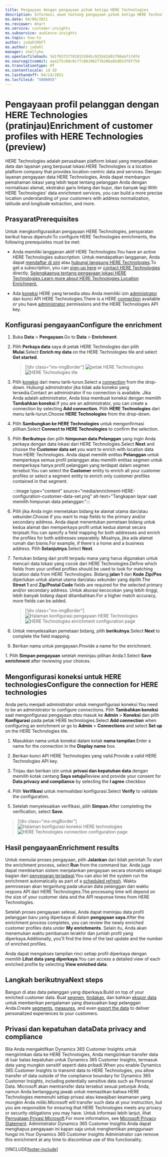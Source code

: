 ```yaml
---
title: Pengayaan dengan pengayaan pihak ketiga HERE Technologies
description: Informasi umum tentang pengayaan pihak ketiga HERE Technologies.
ms.date: 04/09/2021
ms.reviewer: mhart
ms.service: customer-insights
ms.subservice: audience-insights
ms.topic: how-to
author: jodahlMSFT
ms.author: jodahl
manager: shellyha
ms.openlocfilehash: 5d1f037377010153045c9255d2d01f98ebf1fdfd
ms.sourcegitcommit: aaa275c60c0c77c88196277b266a91d653f8f759
ms.translationtype: HT
ms.contentlocale: id-ID
ms.lasthandoff: 04/14/2021
ms.locfileid: "5896055"
---
```

# <a name="enrichment-of-customer-profiles-with-here-technologies-preview"></a><span data-ttu-id="bcbd2-103">Pengayaan profil pelanggan dengan HERE Technologies (pratinjau)</span><span class="sxs-lookup"><span data-stu-id="bcbd2-103">Enrichment of customer profiles with HERE Technologies (preview)</span></span>

<span data-ttu-id="bcbd2-104">HERE Technologies adalah perusahaan platform lokasi yang menyediakan data dan layanan yang berpusat lokasi.</span><span class="sxs-lookup"><span data-stu-id="bcbd2-104">HERE Technologies is a location platform company that provides location-centric data and services.</span></span> <span data-ttu-id="bcbd2-105">Dengan layanan pengayaan data HERE Technologies, Anda dapat membangun pemahaman lokasi yang lebih tepat tentang pelanggan Anda dengan normalisasi alamat, ekstraksi garis lintang dan bujur, dan banyak lagi.</span><span class="sxs-lookup"><span data-stu-id="bcbd2-105">With HERE Technologies' data enrichment services, you can build a more precise location understanding of your customers with address normalization, latitude and longitude extraction, and more.</span></span>

## <a name="prerequisites"></a><span data-ttu-id="bcbd2-106">Prasyarat</span><span class="sxs-lookup"><span data-stu-id="bcbd2-106">Prerequisites</span></span>

<span data-ttu-id="bcbd2-107">Untuk mengkonfigurasikan pengayaan HERE Technologies, persyaratan berikut harus dipenuhi:</span><span class="sxs-lookup"><span data-stu-id="bcbd2-107">To configure HERE Technologies enrichments, the following prerequisites must be met:</span></span>

- <span data-ttu-id="bcbd2-108">Anda memiliki langganan aktif HERE Technologies.</span><span class="sxs-lookup"><span data-stu-id="bcbd2-108">You have an active HERE Technologies subscription.</span></span> <span data-ttu-id="bcbd2-109">Untuk mendapatkan langganan, Anda dapat [mendaftar di sini](https://developer.here.com/sign-up?utm_medium=referral&utm_source=Microsoft-Dynamics-CI&create=Freemium-Basic) atau [hubungi langsung HERE Technologies](https://developer.here.com/help?utm_medium=referral&utm_source=Microsoft-Dynamics-CI#how-can-we-help-you).</span><span class="sxs-lookup"><span data-stu-id="bcbd2-109">To get a subscription, you can [sign-up here](https://developer.here.com/sign-up?utm_medium=referral&utm_source=Microsoft-Dynamics-CI&create=Freemium-Basic) or [contact HERE Technologies](https://developer.here.com/help?utm_medium=referral&utm_source=Microsoft-Dynamics-CI#how-can-we-help-you) directly.</span></span> [<span data-ttu-id="bcbd2-110">Selengkapnya tentang pengayaan lokasi HERE Technologies.</span><span class="sxs-lookup"><span data-stu-id="bcbd2-110">Learn more about HERE Technologies Location Enrichment.</span></span>](https://developer.here.com/location-enrichment?cid=Dev-MicrosoftDynamics-DB-0-Dev-&utm_source=MicrosoftDynamics&utm_medium=referral&utm_campaign=Online_Dev_ReferralMicrosoft)

- <span data-ttu-id="bcbd2-111">Ada [koneksi](connections.md) HERE yang tersedia *atau* Anda memiliki izin [administrator](permissions.md#administrator) dan kunci API HERE Technologies.</span><span class="sxs-lookup"><span data-stu-id="bcbd2-111">There is a HERE [connection](connections.md) available *or* you have [administrator](permissions.md#administrator) permissions and the HERE Technologies API key.</span></span>

## <a name="configure-the-enrichment"></a><span data-ttu-id="bcbd2-112">Konfigurasi pengayaan</span><span class="sxs-lookup"><span data-stu-id="bcbd2-112">Configure the enrichment</span></span>

1. <span data-ttu-id="bcbd2-113">Buka **Data** > **Pengayaan**.</span><span class="sxs-lookup"><span data-stu-id="bcbd2-113">Go to **Data** > **Enrichment**.</span></span> 

1. <span data-ttu-id="bcbd2-114">Pilih **Perkaya data** saya di petak HERE Technologies dan pilih **Mulai**.</span><span class="sxs-lookup"><span data-stu-id="bcbd2-114">Select **Enrich my data** on the HERE Technologies tile and select **Get started**.</span></span>

   > [!div class="mx-imgBorder"]
   > <span data-ttu-id="bcbd2-115">![petak HERE Technologies](media/HERE-tile.png "petak HERE Technologies")</span><span class="sxs-lookup"><span data-stu-id="bcbd2-115">![HERE Technologies tile](media/HERE-tile.png "HERE Technologies tile")</span></span>

1. <span data-ttu-id="bcbd2-116">Pilih [koneksi](connections.md) dari menu tarik-turun.</span><span class="sxs-lookup"><span data-stu-id="bcbd2-116">Select a [connection](connections.md) from the drop-down.</span></span> <span data-ttu-id="bcbd2-117">Hubungi administrator jika tidak ada koneksi yang tersedia.</span><span class="sxs-lookup"><span data-stu-id="bcbd2-117">Contact  an administrator if no connection is available.</span></span> <span data-ttu-id="bcbd2-118">Jika Anda adalah administrator, Anda bisa membuat koneksi dengan memilih **Tambahkan koneksi**.</span><span class="sxs-lookup"><span data-stu-id="bcbd2-118">If you are an administrator, you can create a connection by selecting **Add connection**.</span></span> <span data-ttu-id="bcbd2-119">Pilih **HERE Technologies** dari menu tarik-turun.</span><span class="sxs-lookup"><span data-stu-id="bcbd2-119">Choose **HERE Technologies** from the drop-down.</span></span> 

1. <span data-ttu-id="bcbd2-120">Pilih **Sambungkan ke HERE Technologies** untuk mengonfirmasi pilihan.</span><span class="sxs-lookup"><span data-stu-id="bcbd2-120">Select **Connect to HERE Technologies** to confirm the selection.</span></span>

1.  <span data-ttu-id="bcbd2-121">Pilih **Berikutnya** dan pilih **himpunan data Pelanggan** yang ingin Anda perkaya dengan data lokasi dari HERE Technologies.</span><span class="sxs-lookup"><span data-stu-id="bcbd2-121">Select **Next** and choose the **Customer data set** you want to enrich with location data from HERE Technologies.</span></span> <span data-ttu-id="bcbd2-122">Anda dapat memilih entitas **Pelanggan** untuk memperkaya semua profil pelanggan atau memilih entitas segmen untuk memperkaya hanya profil pelanggan yang terdapat dalam segmen tersebut.</span><span class="sxs-lookup"><span data-stu-id="bcbd2-122">You can select the **Customer** entity to enrich all your customer profiles or select a segment entity to enrich only customer profiles contained in that segment.</span></span>

    :::image type="content" source="media/enrichment-HERE-configuration-customer-data-set.png" alt-text="Tangkapan layar saat memilih himpunan data pelanggan.":::

1. <span data-ttu-id="bcbd2-124">Pilih jika Anda ingin memetakan bidang ke alamat utama dan/atau sekunder.</span><span class="sxs-lookup"><span data-stu-id="bcbd2-124">Choose if you want to map fields to the primary and/or secondary address.</span></span> <span data-ttu-id="bcbd2-125">Anda dapat menentukan pemetaan bidang untuk kedua alamat dan memperkaya profil untuk kedua alamat secara terpisah.</span><span class="sxs-lookup"><span data-stu-id="bcbd2-125">You can specify a field mapping for both addresses and enrich the profiles for both addresses separately.</span></span> <span data-ttu-id="bcbd2-126">Misalnya, jika ada alamat rumah dan bisnis.</span><span class="sxs-lookup"><span data-stu-id="bcbd2-126">For example, if there's a home and a business address.</span></span> <span data-ttu-id="bcbd2-127">Pilih **Selanjutnya**.</span><span class="sxs-lookup"><span data-stu-id="bcbd2-127">Select **Next**.</span></span>

1. <span data-ttu-id="bcbd2-128">Tentukan bidang dari profil terpadu mana yang harus digunakan untuk mencari data lokasi yang cocok dari HERE Technologies.</span><span class="sxs-lookup"><span data-stu-id="bcbd2-128">Define which fields from your unified profiles should be used to look for matching location data from HERE Technologies.</span></span> <span data-ttu-id="bcbd2-129">Bidang **jalan 1** dan **Kode Zip/Pos** diperlukan untuk alamat utama dan/atau sekunder yang dipilih.</span><span class="sxs-lookup"><span data-stu-id="bcbd2-129">The **Street 1** and **Zip/Postal Code** fields are required for the selected primary and/or secondary address.</span></span> <span data-ttu-id="bcbd2-130">Untuk akurasi kecocokan yang lebih tinggi, lebih banyak bidang dapat ditambahkan.</span><span class="sxs-lookup"><span data-stu-id="bcbd2-130">For a higher match accuracy, more fields can be added.</span></span>

   > [!div class="mx-imgBorder"]
   > <span data-ttu-id="bcbd2-131">![Halaman konfigurasi pengayaan HERE Technologies](media/enrichment-HERE-configuration.png "Halaman konfigurasi pengayaan HERE Technologies")</span><span class="sxs-lookup"><span data-stu-id="bcbd2-131">![HERE Technologies enrichment configuration page](media/enrichment-HERE-configuration.png "HERE Technologies enrichment configuration page")</span></span>

1. <span data-ttu-id="bcbd2-132">Untuk menyelesaikan pemetaan bidang, pilih **berikutnya**.</span><span class="sxs-lookup"><span data-stu-id="bcbd2-132">Select **Next** to complete the field mapping.</span></span>

1. <span data-ttu-id="bcbd2-133">Berikan nama untuk pengayaan.</span><span class="sxs-lookup"><span data-stu-id="bcbd2-133">Provide a name for the enrichment.</span></span> 

<span data-ttu-id="bcbd2-134">1. Pilih **Simpan pengayaan** setelah meninjau pilihan Anda.</span><span class="sxs-lookup"><span data-stu-id="bcbd2-134">1.Select **Save enrichment** after reviewing your choices.</span></span>

## <a name="configure-the-connection-for-here-technologies"></a><span data-ttu-id="bcbd2-135">Mengonfigurasi koneksi untuk HERE technologies</span><span class="sxs-lookup"><span data-stu-id="bcbd2-135">Configure the connection for HERE technologies</span></span> 

<span data-ttu-id="bcbd2-136">Anda perlu menjadi administrator untuk mengonfigurasi koneksi.</span><span class="sxs-lookup"><span data-stu-id="bcbd2-136">You need to be an administrator to configure connections.</span></span> <span data-ttu-id="bcbd2-137">Pilih **Tambahkan koneksi** saat mengonfigurasi pengayaan *atau* masuk ke **Admin** > **Koneksi** dan pilih **Konfigurasi** pada petak HERE technologies.</span><span class="sxs-lookup"><span data-stu-id="bcbd2-137">Select **Add connection** when configuring an enrichment *or* go to **Admin** > **Connections** and select **Set up** on the HERE Technologies tile.</span></span>

1. <span data-ttu-id="bcbd2-138">Masukkan nama untuk koneksi dalam kotak **nama tampilan**.</span><span class="sxs-lookup"><span data-stu-id="bcbd2-138">Enter a name for the connection in the **Display name** box.</span></span>

1. <span data-ttu-id="bcbd2-139">Berikan kunci API HERE Technologies yang valid.</span><span class="sxs-lookup"><span data-stu-id="bcbd2-139">Provide a valid HERE Technologies API key.</span></span>

1. <span data-ttu-id="bcbd2-140">Tinjau dan berikan izin untuk **privasi dan kepatuhan data** dengan memilih kotak centang **Saya setuju**</span><span class="sxs-lookup"><span data-stu-id="bcbd2-140">Review and provide your consent for **Data privacy and compliance** by selecting the **I agree** checkbox</span></span>

1. <span data-ttu-id="bcbd2-141">Pilih **Verifikasi** untuk memvalidasi konfigurasi.</span><span class="sxs-lookup"><span data-stu-id="bcbd2-141">Select **Verify** to validate the configuration.</span></span>

1. <span data-ttu-id="bcbd2-142">Setelah menyelesaikan verifikasi, pilih **Simpan**.</span><span class="sxs-lookup"><span data-stu-id="bcbd2-142">After completing the verification, select **Save**.</span></span>

> [!div class="mx-imgBorder"]
   > <span data-ttu-id="bcbd2-143">![Halaman konfigurasi koneksi HERE technologies](media/enrichment-HERE-connection.png "Halaman konfigurasi koneksi HERE technologies")</span><span class="sxs-lookup"><span data-stu-id="bcbd2-143">![HERE Technologies connection configuration page](media/enrichment-HERE-connection.png "HERE Technologies connection configuration page")</span></span>

## <a name="enrichment-results"></a><span data-ttu-id="bcbd2-144">Hasil pengayaan</span><span class="sxs-lookup"><span data-stu-id="bcbd2-144">Enrichment results</span></span>

<span data-ttu-id="bcbd2-145">Untuk memulai proses pengayaan, pilih **Jalankan** dari bilah perintah.</span><span class="sxs-lookup"><span data-stu-id="bcbd2-145">To start the enrichment process, select **Run** from the command bar.</span></span> <span data-ttu-id="bcbd2-146">Anda juga dapat membiarkan sistem menjalankan pengayaan secara otomatis sebagai bagian dari [penyegaran terjadwal](system.md#schedule-tab).</span><span class="sxs-lookup"><span data-stu-id="bcbd2-146">You can also let the system run the enrichment automatically as part of a [scheduled refresh](system.md#schedule-tab).</span></span> <span data-ttu-id="bcbd2-147">Waktu pemrosesan akan tergantung pada ukuran data pelanggan dan waktu respons API dari HERE Technologies.</span><span class="sxs-lookup"><span data-stu-id="bcbd2-147">The processing time will depend on the size of your customer data and the API response times from HERE Technologies.</span></span>

<span data-ttu-id="bcbd2-148">Setelah proses pengayaan selesai, Anda dapat meninjau data profil pelanggan baru yang diperkaya di dalam **pengayaan saya**.</span><span class="sxs-lookup"><span data-stu-id="bcbd2-148">After the enrichment process completes, you can review the newly enriched customer profiles data under **My enrichments**.</span></span> <span data-ttu-id="bcbd2-149">Selain itu, Anda akan menemukan waktu pembaruan terakhir dan jumlah profil yang diperkaya.</span><span class="sxs-lookup"><span data-stu-id="bcbd2-149">Additionally, you'll find the time of the last update and the number of enriched profiles.</span></span>

<span data-ttu-id="bcbd2-150">Anda dapat mengakses tampilan rinci setiap profil diperkaya dengan memilih **Lihat data yang diperkaya**.</span><span class="sxs-lookup"><span data-stu-id="bcbd2-150">You can access a detailed view of each enriched profile by selecting **View enriched data**.</span></span>

## <a name="next-steps"></a><span data-ttu-id="bcbd2-151">Langkah berikutnya</span><span class="sxs-lookup"><span data-stu-id="bcbd2-151">Next steps</span></span>

<span data-ttu-id="bcbd2-152">Bangun di atas data pelanggan yang diperkaya.</span><span class="sxs-lookup"><span data-stu-id="bcbd2-152">Build on top of your enriched customer data.</span></span> <span data-ttu-id="bcbd2-153">Buat [segmen](segments.md), [tindakan](measures.md), dan bahkan [ekspor data](export-destinations.md) untuk memberikan pengalaman yang disesuaikan bagi pelanggan Anda.</span><span class="sxs-lookup"><span data-stu-id="bcbd2-153">Create [segments](segments.md), [measures](measures.md), and even [export the data](export-destinations.md) to deliver personalized experiences to your customers.</span></span>

## <a name="data-privacy-and-compliance"></a><span data-ttu-id="bcbd2-154">Privasi dan kepatuhan data</span><span class="sxs-lookup"><span data-stu-id="bcbd2-154">Data privacy and compliance</span></span>

<span data-ttu-id="bcbd2-155">Bila Anda mengaktifkan Dynamics 365 Customer Insights untuk mengirimkan data ke HERE Technologies, Anda mengizinkan transfer data di luar batas kepatuhan untuk Dynamics 365 Customer Insights, termasuk data yang mungkin sensitif seperti data pribadi.</span><span class="sxs-lookup"><span data-stu-id="bcbd2-155">When you enable Dynamics 365 Customer Insights to transmit data to HERE Technologies, you allow transfer of data outside of the compliance boundary for Dynamics 365 Customer Insights, including potentially sensitive data such as Personal Data.</span></span> <span data-ttu-id="bcbd2-156">Microsoft akan mentransfer data tersebut sesuai petunjuk Anda, namun Anda bertanggung jawab untuk memastikan bahwa HERE Technologies memenuhi setiap privasi atau kewajiban keamanan yang mungkin Anda miliki.</span><span class="sxs-lookup"><span data-stu-id="bcbd2-156">Microsoft will transfer such data at your instruction, but you are responsible for ensuring that HERE Technologies meets any privacy or security obligations you may have.</span></span> <span data-ttu-id="bcbd2-157">Untuk informasi lebih lanjut, lihat [Pernyataan Privasi Microsoft](https://go.microsoft.com/fwlink/?linkid=396732).</span><span class="sxs-lookup"><span data-stu-id="bcbd2-157">For more information, see [Microsoft Privacy Statement](https://go.microsoft.com/fwlink/?linkid=396732).</span></span>
<span data-ttu-id="bcbd2-158">Administrator Dynamics 365 Customer Insights Anda dapat menghapus pengayaan ini kapan saja untuk menghentikan penggunaan fungsi ini.</span><span class="sxs-lookup"><span data-stu-id="bcbd2-158">Your Dynamics 365 Customer Insights Administrator can remove this enrichment at any time to discontinue use of this functionality.</span></span>


[!INCLUDE[footer-include](../includes/footer-banner.md)]
